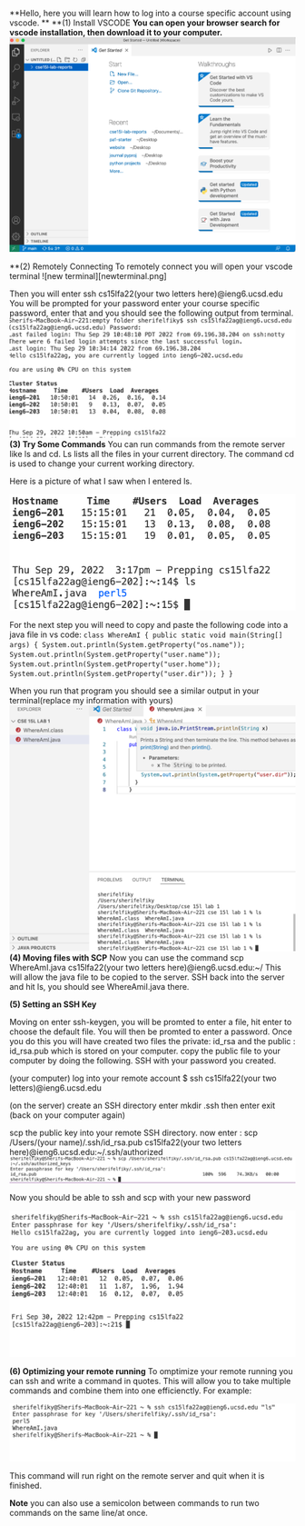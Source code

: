 **Hello, here you will learn how to log into a course specific account using vscode. **
**(1) Install VSCODE
**You can open your browser search for vscode installation, then download it to your computer.**
![image 1](1.png)

**(2) Remotely Connecting
To remotely connect you will open your vscode terminal
![new terminal][newterminal.png]

Then you will enter ssh cs15lfa22(your two letters here)@ieng6.ucsd.edu
You will be prompted for your password enter your course specific password, enter that and you should see the following output from terminal.
![image 2](2.png)
**(3) Try Some Commands**
You can run commands from the remote server like ls and cd. Ls lists all the files in your current directory. The command cd is used to change your current working directory.

Here is a picture of what I saw when I entered ls.

![image 4](4.png)

For the next step you will need to copy and paste the following code into a java file in vs code:
`
class WhereAmI {
  public static void main(String[] args) {
    System.out.println(System.getProperty("os.name"));
    System.out.println(System.getProperty("user.name"));
    System.out.println(System.getProperty("user.home"));
    System.out.println(System.getProperty("user.dir"));
  }
}
`


When you run that program you should see a similar output in your terminal(replace my information with yours)
![image 3](3.png)
**(4) Moving files with SCP**
Now you can use the command scp WhereAmI.java cs15lfa22(your two letters here)@ieng6.ucsd.edu:~/
This will allow the java file to be copied to the server.
SSH back into the server and hit ls, you should see WhereAmiI.java there.

**(5) Setting an SSH Key**

Moving on enter ssh-keygen, you will be promted to enter a file, hit enter to choose the default file. You will then be promted to enter a password.
Once you do this you will have created two files the private: id_rsa and the public : id_rsa.pub which is stored on your computer.
copy the public file to your computer by doing the following. SSH with your password you created.

(your computer) log into your remote account
$ ssh cs15lfa22(your two letters)@ieng6.ucsd.edu
<Enter Password>

(on the server) create an SSH directory
enter mkdir .ssh
then enter exit 
(back on your computer again)

scp the public key into your remote SSH directory.
now enter : scp /Users/(your name)/.ssh/id_rsa.pub cs15lfa22(your two letters here)@ieng6.ucsd.edu:~/.ssh/authorized
![image 7](7.png)

Now you should be able to ssh and scp with your new password
  
![image 6](6.png)

**(6) Optimizing your remote running**
To omptimize your remote running you can ssh and write a command in quotes. This will allow you to take multiple commands and combine them into one efficienctly. For example:
  
![image 8](8.png)
  
This command will run right on the remote server and quit when it is finished.


**Note** you can also use a semicolon between commands to run two commands on the same line/at once.







